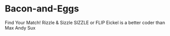 # Bacon-and-Eggs
Find Your Match!
Rizzle & Sizzle
SIZZLE or FLIP
Eickel is a better coder than Max
Andy Sux